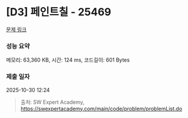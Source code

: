 # [D3] 페인트칠 - 25469 

[문제 링크](https://swexpertacademy.com/main/code/problem/problemDetail.do?contestProbId=AZlP2QbavInHBIO0) 

### 성능 요약

메모리: 63,360 KB, 시간: 124 ms, 코드길이: 601 Bytes

### 제출 일자

2025-10-30 12:24



> 출처: SW Expert Academy, https://swexpertacademy.com/main/code/problem/problemList.do